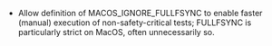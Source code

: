 * Allow definition of MACOS_IGNORE_FULLFSYNC to enable faster (manual) execution of non-safety-critical tests; FULLFSYNC is particularly
strict on MacOS, often unnecessarily so.